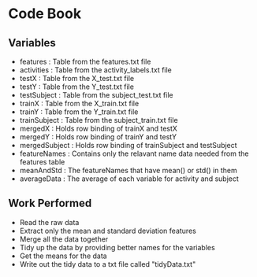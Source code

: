 # Code Book

## Variables
* features : Table from the features.txt file
* activities :  Table from the activity_labels.txt file
* testX :  Table from the X_test.txt file
* testY :  Table from the Y_test.txt file
* testSubject :  Table from the subject_test.txt file
* trainX :  Table from the X_train.txt file
* trainY :  Table from the Y_train.txt file
* trainSubject :  Table from the subject_train.txt file
* mergedX : Holds row binding of trainX and testX
* mergedY : Holds row binding of trainY and testY
* mergedSubject : Holds row binding of trainSubject and testSubject
* featureNames : Contains only the relavant name data needed from the features table
* meanAndStd : The featureNames that have mean() or std() in them
* averageData : The average of each variable for activity and subject

## Work Performed
* Read the raw data
* Extract only the mean and standard deviation features
* Merge all the data together
* Tidy up the data by providing better names for the variables
* Get the means for the data
* Write out the tidy data to a txt file called "tidyData.txt"
